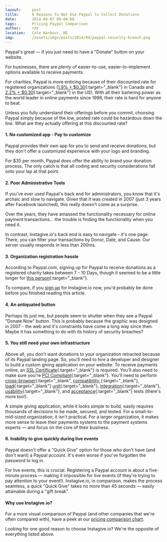 ```yaml
---
layout:     post
title:      6 Reasons To Not Use Paypal to Collect Donations
date:       2014-04-07 09:00:00
tags:       Pricing Paypal Comparison
author:     rdr
location:   Cole Harbour, NS
img:        /assets/imgs/posts/2014/04/paypal-security-breach.png
---
```


Paypal's great &mdash; if you just need to have a "Donate" button on your website. 

For businesses, there are *plenty* of easier-to-use, easier-to-implement options available to receive payments.

For charities, Paypal is more enticing because of their discounted rate for registered organizations ([1.9% + $0.30](https://www.paypal.com/webapps/mpp/merchant-fees){:target="_blank"} in Canada and [2.2% + $0.30](https://www.paypal.com/webapps/mpp/merchant-fees){:target="_blank"} in the US). With all their bartering power as the world leader in online payments since 1998, their rate is hard for anyone to beat. 

Unless you fully understand their offerings before you commit, choosing Paypal simply because of the low, posted rate could be hazardous down the line. What are they actually offering at this discounted rate?

<!-- more -->

#### 1. No customized app - Pay to customize

Paypal provides their own app for you to send and receive donations, but they don't offer a customized experience with your logo and branding.

For $35 per month, Paypal does offer the ability to brand your donation process. The only catch is that all coding and security considerations fall onto your lap at that point.

#### 2. Poor Administrative Tools

If you've ever used Paypal's back end for administrators, you know that it's archaic and slow to navigate. Given that it was created in 2007 (just 3 years after Facebook launched), this really doesn't come as a surprise.

Over the years, they have amassed the functionality necessary for online payment transactions... the trouble is finding the functionality when you need it.

In contrast, Instagive.io's back end is easy to navigate - it's one page. There, you can filter your transactions by Donor, Date, and Cause. Our server usually responds in less than 200ms. 

#### 3. Organization registration hassle

According to Paypal.com, signing up for Paypal to receive donations as a registered charity takes between 7 - 10 Days, though it seemed to be a little longer for [this person](http://www.ragepank.com/articles/paypal-non-profit/){:target="_blank"}.

To compare, if you [sign up](https://instagive.io/organizations/new) for Instagive.io now, you'd probably be done before you finished reading this article.

#### 4. An antiquated button

Perhaps its just me, but people seem to shutter when they see a Paypal "Donate Now" button. This is probably because the graphic was designed in 2007 - the web and it's constraints have come a long way since then. Maybe it has something to do with its history of security breaches?

#### 5. You still need your own infrastructure

Above all, you don't want donations to your organization retracted because of its Paypal landing page. So, you'll need to hire a developer and designer to build a custom giving application on your website. To receive payments online, an [SSL Certificate](https://www.symantec.com/verisign/ssl-certificates){:target="_blank"} is required. You'll also need to make sure you're [PCI Compliant](https://www.pcisecuritystandards.org){:target="_blank"}. You'll need to perform [cross-browser](https://www.pcisecuritystandards.org){:target="_blank", [compatibility ](https://en.wikipedia.org/wiki/Software_testing#Compatibility_testing){:target="_blank"}, [load](https://en.wikipedia.org/wiki/Load_testing#Software_load_testing){:target="_blank"} [unit](https://en.wikipedia.org/wiki/Software_testing#Unit_testing){:target="_blank"}, [integration](https://en.wikipedia.org/wiki/Software_testing#Integration_testing){:target="_blank"}, [usability](https://en.wikipedia.org/wiki/Software_testing#Usability_testing){:target="_blank"}, and [acceptance](https://en.wikipedia.org/wiki/Software_testing#Acceptance_testing){:target="_blank"} tests (there's more too!).

A simple giving application, while it looks simple to build, easily requires thousands of decisions to be made, secured, and tested. For a small-to-mid-sized organization, it isn't practical. For a larger organization, it makes more sense to leave their payments systems to the payment systems experts &mdash; and focus on the core of their business.

#### 6. Inability to give quickly during live events

Paypal doesn't offer a "Quick Give" option for those who don't have (and don't want) a Paypal account. It's even worse if you've forgotten the password to log in.

For live events, this is crucial. Registering a Paypal account is about a five-minute process &mdash; making it impossible for live events (if they're trying to pay attention to your event!). Instagive.io, in comparison, makes the process seamless, a quick "Quick Give" takes no more than 45 seconds &mdash; easily attainable during a "gift break".

#### Why use Instagive.io?

For a more visual comparison of Paypal (and other companies that we're often compared with), have a peek at our [pricing comparison chart](/#!/pricing "pricing comparison chart").

Looking for one good reason to choose Instagive.io? We're the opposite of everything listed above.
